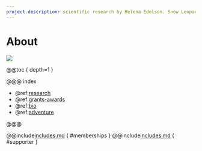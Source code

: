 ```yaml
---
project.description: scientific research by Helena Edelson. Snow Leopard conservation, complex adaptive systems, complexity science, AI, game theory, climate change, human-wildlife conflict, illegal wildlife trade, poaching, conflict zones, conservation biologist, using science and technology, massively scalable systems.
---
```

# About
<img src="../images/IMG_3741.JPG"/>

@@toc { depth=1 }

@@@ index
 
* @ref:[research](index-research.md)
* @ref:[grants-awards](grants-awards.md)
* @ref:[bio](bio.md)
* @ref:[adventure](adventure.md)


@@@

@@include[includes.md](includes.md) { #memberships } 
@@include[includes.md](includes.md) { #supporter } 